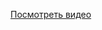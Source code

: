 [Посмотреть видео](https://drive.google.com/file/d/1xReI0PeXarH-1P2ozhT9gfhkv962AkRW/view?usp=drive_link)
